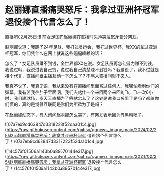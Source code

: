 # 赵丽娜直播痛哭怒斥：我拿过亚洲杯冠军 退役接个代言怎么了！

直播吧02月25日讯 前女足国门赵丽娜在直播时失声哭泣怒斥部分网友。

赵丽娜说道：我踢了24年足球，我打过奥运会，我打过世界杯，我XX的拿过亚洲杯冠军，你们凭什么在网上就说这些逼逼赖赖的话？

怎么了？女足队员赚不到钱，全世界都XX在说。女足队员再怎么努力赚不到钱，我说过吗，我说过我自己穷，说过我自己清楚赚不到钱吗？我退役了，我不过就是接个代言，直播间跟主播互动一下怎么了？不骂人直播间就不来人。

我真不说了，我真无语，我从来没有在直播间里面骂过任何人，我哪怕看到你们的弹幕，我有苦我往肚子里面咽。我们去喀什一个来回两个来回的飞，飞一次6小时，我们建球场，我天天直播为了筹款怎么了？这钱是进我口袋里了是吗？都给你们惯的，真的是觉得互联网是你们为所欲为了是吗？

在赵丽娜动态下，有人询问赵丽娜怎么哭了，有网友表示因为有黑粉喷子。

![07a7eb9cd63847d3318223f52daa01c4.jpg](https://raw.githubusercontent.com/qqhsx/qqnews_image/main/2024/02/25/赵丽娜直播痛哭怒斥：我拿过亚洲杯冠军 退役接个代言怎么了！/07a7eb9cd63847d3318223f52daa01c4.jpg)

![14c576f01506a1143b0a89570144e317.jpg](https://raw.githubusercontent.com/qqhsx/qqnews_image/main/2024/02/25/赵丽娜直播痛哭怒斥：我拿过亚洲杯冠军 退役接个代言怎么了！/14c576f01506a1143b0a89570144e317.jpg)

